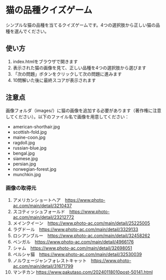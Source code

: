 # 猫の品種クイズゲーム

シンプルな猫の品種を当てるクイズゲームです。4つの選択肢から正しい猫の品種を選んでください。

## 使い方

1. index.htmlをブラウザで開きます
2. 表示された猫の画像を見て、正しい品種を4つの選択肢から選びます
3. 「次の問題」ボタンをクリックして次の問題に進みます
4. 10問解いた後に最終スコアが表示されます

## 注意点

画像フォルダ（images/）に猫の画像を追加する必要があります（著作権に注意してください）。以下のファイル名で画像を用意してください：

- american-shorthair.jpg
- scottish-fold.jpg
- maine-coon.jpg
- ragdoll.jpg
- russian-blue.jpg
- bengal.jpg
- siamese.jpg
- persian.jpg
- norwegian-forest.jpg
- munchkin.jpg

### 画像の取得元

1. アメリカンショートヘア　https://www.photo-ac.com/main/detail/3210437
1. スコティッシュフォールド　https://www.photo-ac.com/main/detail/23212772
1. メインクイーン　https://www.photo-ac.com/main/detail/25225005
1. ラグドール　https://www.photo-ac.com/main/detail/3329133
1. ロシアンブルー　https://www.photo-ac.com/main/detail/32458262
1. ベンガル　https://www.photo-ac.com/main/detail/4966176
1. シャム　https://www.photo-ac.com/main/detail/32698051
1. ペルシャ猫　https://www.photo-ac.com/main/detail/32530039
1. ノルウェージャンフォレストキャット　https://www.photo-ac.com/main/detail/31671799
1. マンチカン https://www.pakutaso.com/20240118010post-50141.html
